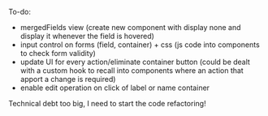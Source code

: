 To-do:

- mergedFields view (create new component with display none and display it whenever the field is hovered)
- input control on forms (field, container) + css (js code into components to check form validity)
- update UI for every action/eliminate container button (could be dealt with a custom hook to recall into components where an action that apport a change is required)
- enable edit operation on click of label or name container

Technical debt too big, I need to start the code refactoring!
